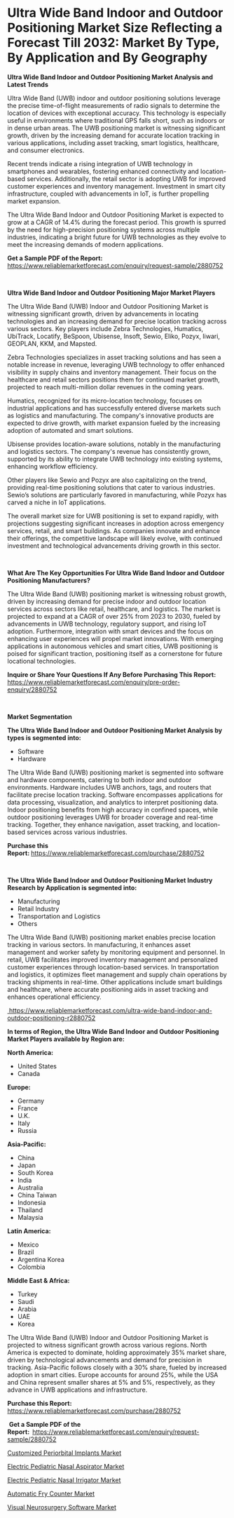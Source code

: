 <p><h1>Ultra Wide Band Indoor and Outdoor Positioning Market Size Reflecting a Forecast Till 2032: Market By Type, By Application and By Geography</h1></p><p><strong>Ultra Wide Band Indoor and Outdoor Positioning Market Analysis and Latest Trends</strong></p>
<p><p>Ultra Wide Band (UWB) indoor and outdoor positioning solutions leverage the precise time-of-flight measurements of radio signals to determine the location of devices with exceptional accuracy. This technology is especially useful in environments where traditional GPS falls short, such as indoors or in dense urban areas. The UWB positioning market is witnessing significant growth, driven by the increasing demand for accurate location tracking in various applications, including asset tracking, smart logistics, healthcare, and consumer electronics.</p><p>Recent trends indicate a rising integration of UWB technology in smartphones and wearables, fostering enhanced connectivity and location-based services. Additionally, the retail sector is adopting UWB for improved customer experiences and inventory management. Investment in smart city infrastructure, coupled with advancements in IoT, is further propelling market expansion.</p><p>The Ultra Wide Band Indoor and Outdoor Positioning Market is expected to grow at a CAGR of 14.4% during the forecast period. This growth is spurred by the need for high-precision positioning systems across multiple industries, indicating a bright future for UWB technologies as they evolve to meet the increasing demands of modern applications.</p></p>
<p><strong>Get a Sample PDF of the Report:&nbsp;</strong> <a href="https://www.reliablemarketforecast.com/enquiry/request-sample/2880752?utm_campaign=1903&utm_medium=2&utm_source=Github&utm_content=ia&utm_term=12032025&utm_id=ultra-wide-band-indoor-and-outdoor-positioning">https://www.reliablemarketforecast.com/enquiry/request-sample/2880752</a></p>
<p>&nbsp;</p>
<p><strong>Ultra Wide Band Indoor and Outdoor Positioning Major Market Players</strong></p>
<p><p>The Ultra Wide Band (UWB) Indoor and Outdoor Positioning Market is witnessing significant growth, driven by advancements in locating technologies and an increasing demand for precise location tracking across various sectors. Key players include Zebra Technologies, Humatics, UbiTrack, Locatify, BeSpoon, Ubisense, Insoft, Sewio, Eliko, Pozyx, Iiwari, GEOPLAN, KKM, and Mapsted.</p><p>Zebra Technologies specializes in asset tracking solutions and has seen a notable increase in revenue, leveraging UWB technology to offer enhanced visibility in supply chains and inventory management. Their focus on the healthcare and retail sectors positions them for continued market growth, projected to reach multi-million dollar revenues in the coming years.</p><p>Humatics, recognized for its micro-location technology, focuses on industrial applications and has successfully entered diverse markets such as logistics and manufacturing. The company's innovative products are expected to drive growth, with market expansion fueled by the increasing adoption of automated and smart solutions.</p><p>Ubisense provides location-aware solutions, notably in the manufacturing and logistics sectors. The company's revenue has consistently grown, supported by its ability to integrate UWB technology into existing systems, enhancing workflow efficiency.</p><p>Other players like Sewio and Pozyx are also capitalizing on the trend, providing real-time positioning solutions that cater to various industries. Sewio’s solutions are particularly favored in manufacturing, while Pozyx has carved a niche in IoT applications.</p><p>The overall market size for UWB positioning is set to expand rapidly, with projections suggesting significant increases in adoption across emergency services, retail, and smart buildings. As companies innovate and enhance their offerings, the competitive landscape will likely evolve, with continued investment and technological advancements driving growth in this sector.</p></p>
<p>&nbsp;</p>
<p><strong>What Are The Key Opportunities For Ultra Wide Band Indoor and Outdoor Positioning Manufacturers?</strong></p>
<p><p>The Ultra Wide Band (UWB) positioning market is witnessing robust growth, driven by increasing demand for precise indoor and outdoor location services across sectors like retail, healthcare, and logistics. The market is projected to expand at a CAGR of over 25% from 2023 to 2030, fueled by advancements in UWB technology, regulatory support, and rising IoT adoption. Furthermore, integration with smart devices and the focus on enhancing user experiences will propel market innovations. With emerging applications in autonomous vehicles and smart cities, UWB positioning is poised for significant traction, positioning itself as a cornerstone for future locational technologies.</p></p>
<p><strong>Inquire or Share Your Questions If Any Before Purchasing This Report:</strong> <a href="https://www.reliablemarketforecast.com/enquiry/pre-order-enquiry/2880752?utm_campaign=1903&utm_medium=2&utm_source=Github&utm_content=ia&utm_term=12032025&utm_id=ultra-wide-band-indoor-and-outdoor-positioning">https://www.reliablemarketforecast.com/enquiry/pre-order-enquiry/2880752</a></p>
<p>&nbsp;</p>
<p><strong>Market Segmentation</strong></p>
<p><strong>The Ultra Wide Band Indoor and Outdoor Positioning Market Analysis by types is segmented into:</strong></p>
<p><ul><li>Software</li><li>Hardware</li></ul></p>
<p><p>The Ultra Wide Band (UWB) positioning market is segmented into software and hardware components, catering to both indoor and outdoor environments. Hardware includes UWB anchors, tags, and routers that facilitate precise location tracking. Software encompasses applications for data processing, visualization, and analytics to interpret positioning data. Indoor positioning benefits from high accuracy in confined spaces, while outdoor positioning leverages UWB for broader coverage and real-time tracking. Together, they enhance navigation, asset tracking, and location-based services across various industries.</p></p>
<p><strong>Purchase this Report:&nbsp;</strong><a href="https://www.reliablemarketforecast.com/purchase/2880752?utm_campaign=1903&utm_medium=2&utm_source=Github&utm_content=ia&utm_term=12032025&utm_id=ultra-wide-band-indoor-and-outdoor-positioning">https://www.reliablemarketforecast.com/purchase/2880752</a></p>
<p>&nbsp;</p>
<p><strong>The Ultra Wide Band Indoor and Outdoor Positioning Market Industry Research by Application is segmented into:</strong></p>
<p><ul><li>Manufacturing</li><li>Retail Industry</li><li>Transportation and Logistics</li><li>Others</li></ul></p>
<p><p>The Ultra Wide Band (UWB) positioning market enables precise location tracking in various sectors. In manufacturing, it enhances asset management and worker safety by monitoring equipment and personnel. In retail, UWB facilitates improved inventory management and personalized customer experiences through location-based services. In transportation and logistics, it optimizes fleet management and supply chain operations by tracking shipments in real-time. Other applications include smart buildings and healthcare, where accurate positioning aids in asset tracking and enhances operational efficiency.</p></p>
<p><a href="https://www.reliablemarketforecast.com/ultra-wide-band-indoor-and-outdoor-positioning-r2880752?utm_campaign=1903&utm_medium=2&utm_source=Github&utm_content=ia&utm_term=12032025&utm_id=ultra-wide-band-indoor-and-outdoor-positioning">&nbsp;https://www.reliablemarketforecast.com/ultra-wide-band-indoor-and-outdoor-positioning-r2880752</a></p>
<p><strong>In terms of Region, the Ultra Wide Band Indoor and Outdoor Positioning Market Players available by Region are:</strong></p>
<p>
    <p> <strong> North America: </strong>
        <ul>
            <li>United States</li>
            <li>Canada</li>
        </ul>
        </p> 
    <p> <strong> Europe: </strong>
        <ul>
            <li>Germany</li>
            <li>France</li>
            <li>U.K.</li>
            <li>Italy</li>
            <li>Russia</li>
        </ul>
        </p> 
    <p> <strong> Asia-Pacific: </strong>
        <ul>
            <li>China</li>
            <li>Japan</li>
            <li>South Korea</li>
            <li>India</li>
            <li>Australia</li>
            <li>China Taiwan</li>
            <li>Indonesia</li>
            <li>Thailand</li>
            <li>Malaysia</li>
        </ul>
        </p> 
    <p> <strong> Latin America: </strong>
        <ul>
            <li>Mexico</li>
            <li>Brazil</li>
            <li>Argentina Korea</li>
            <li>Colombia</li>
        </ul>
        </p> 
    <p> <strong> Middle East & Africa: </strong>
        <ul>
            <li>Turkey</li>
            <li>Saudi</li>
            <li>Arabia</li>
            <li>UAE</li>
            <li>Korea</li>
        </ul>
    </p>
    </p>
<p><p>The Ultra Wide Band (UWB) Indoor and Outdoor Positioning Market is projected to witness significant growth across various regions. North America is expected to dominate, holding approximately 35% market share, driven by technological advancements and demand for precision in tracking. Asia-Pacific follows closely with a 30% share, fueled by increased adoption in smart cities. Europe accounts for around 25%, while the USA and China represent smaller shares at 5% and 5%, respectively, as they advance in UWB applications and infrastructure.</p></p>
<p><strong>Purchase this Report: </strong><a href="https://www.reliablemarketforecast.com/purchase/2880752?utm_campaign=1903&utm_medium=2&utm_source=Github&utm_content=ia&utm_term=12032025&utm_id=ultra-wide-band-indoor-and-outdoor-positioning">https://www.reliablemarketforecast.com/purchase/2880752</a></p>
<p>&nbsp;<strong>Get a Sample PDF of the Report:&nbsp;&nbsp;</strong><a href="https://www.reliablemarketforecast.com/enquiry/request-sample/2880752?utm_campaign=1903&utm_medium=2&utm_source=Github&utm_content=ia&utm_term=12032025&utm_id=ultra-wide-band-indoor-and-outdoor-positioning">https://www.reliablemarketforecast.com/enquiry/request-sample/2880752</a></p>
<p><strong></strong></p>
<p><p><a href="https://github.com/qianyateina/Market-Research-Report-List-1/blob/main/customized-periorbital-implants-market.md?utm_campaign=1903&utm_medium=2&utm_source=Github&utm_content=ia&utm_term=12032025&utm_id=ultra-wide-band-indoor-and-outdoor-positioning">Customized Periorbital Implants Market</a></p><p><a href="https://github.com/cwasicioaie/Market-Research-Report-List-1/blob/main/electric-pediatric-nasal-aspirator-market.md?utm_campaign=1903&utm_medium=2&utm_source=Github&utm_content=ia&utm_term=12032025&utm_id=ultra-wide-band-indoor-and-outdoor-positioning">Electric Pediatric Nasal Aspirator Market</a></p><p><a href="https://github.com/ebalabenoot/Market-Research-Report-List-1/blob/main/electric-pediatric-nasal-irrigator-market.md?utm_campaign=1903&utm_medium=2&utm_source=Github&utm_content=ia&utm_term=12032025&utm_id=ultra-wide-band-indoor-and-outdoor-positioning">Electric Pediatric Nasal Irrigator Market</a></p><p><a href="https://github.com/handyiongikg/Market-Research-Report-List-1/blob/main/automatic-fry-counter-market.md?utm_campaign=1903&utm_medium=2&utm_source=Github&utm_content=ia&utm_term=12032025&utm_id=ultra-wide-band-indoor-and-outdoor-positioning">Automatic Fry Counter Market</a></p><p><a href="https://github.com/jensanohishi/Market-Research-Report-List-1/blob/main/visual-neurosurgery-software-market.md?utm_campaign=1903&utm_medium=2&utm_source=Github&utm_content=ia&utm_term=12032025&utm_id=ultra-wide-band-indoor-and-outdoor-positioning">Visual Neurosurgery Software Market</a></p></p>